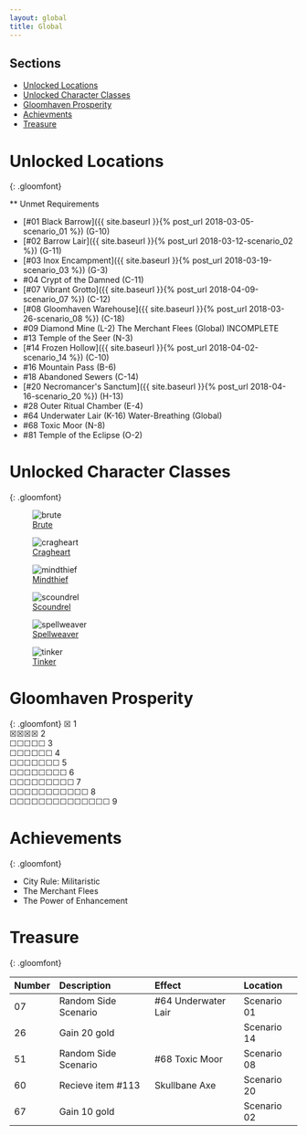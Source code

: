 ```yaml
---
layout: global
title: Global
---
```

## Sections
* [Unlocked Locations](#Unlocked_Locations)
* [Unlocked Character Classes](#Unlocked_Classes)
* [Gloomhaven Prosperity](#Prosperity)
* [Achievments](#Achievements)
* [Treasure](#Treasure)


# <a name="Unlocked_Locations"></a>Unlocked Locations
{: .gloomfont}

<span class="unavailable">** Unmet Requirements</span>
* [#01 Black Barrow]({{ site.baseurl }}{% post_url 2018-03-05-scenario_01 %}) <span class="map_loc">(G-10)</span>
* [#02 Barrow Lair]({{ site.baseurl }}{% post_url 2018-03-12-scenario_02 %}) <span class="map_loc">(G-11)</span>
* [#03 Inox Encampment]({{ site.baseurl }}{% post_url 2018-03-19-scenario_03 %}) <span class="map_loc">(G-3)</span>
* #04 Crypt of the Damned <span class="map_loc">(C-11)</span>
* [#07 Vibrant Grotto]({{ site.baseurl }}{% post_url 2018-04-09-scenario_07 %}) <span class="map_loc">(C-12)</span>
* [#08 Gloomhaven Warehouse]({{ site.baseurl }}{% post_url 2018-03-26-scenario_08 %}) <span class="map_loc">(C-18)</span>
* #09 Diamond Mine <span class="map_loc">(L-2)</span> <span class="unavailable">The Merchant Flees (Global) INCOMPLETE</span>
* #13 Temple of the Seer <span class="map_loc">(N-3)</span>
* [#14 Frozen Hollow]({{ site.baseurl }}{% post_url 2018-04-02-scenario_14 %}) <span class="map_loc">(C-10)</span>
* #16 Mountain Pass <span class="map_loc">(B-6)</span>
* #18 Abandoned Sewers <span class="map_loc">(C-14)</span>
* [#20 Necromancer's Sanctum]({{ site.baseurl }}{% post_url 2018-04-16-scenario_20 %}) <span class="map_loc">(H-13)</span>
* #28 Outer Ritual Chamber <span class="map_loc">(E-4)</span>
* #64 Underwater Lair <span class="map_loc">(K-16)</span> <span class="unavailable">Water-Breathing (Global)</span>
* #68 Toxic Moor <span class="map_loc">(N-8)</span>
* #81 Temple of the Eclipse <span class="map_loc">(O-2)</span>


# <a name="Unlocked_Classes"></a>Unlocked Character Classes
{: .gloomfont}

<figure class="class_icon">
  <img src="{{ site.baseurl }}/assets/img/class_icons/brute_icon.png" alt="brute">
  <figcaption><a href="{{ site.baseurl }}/global/characters/brute">Brute</a></figcaption>
</figure>
<figure class="class_icon">
  <img src="{{ site.baseurl }}/assets/img/class_icons/cragheart_icon.png" alt="cragheart">
  <figcaption><a href="{{ site.baseurl }}/global/characters/cragheart">Cragheart</a></figcaption>
</figure>
<figure class="class_icon">
  <img src="{{ site.baseurl }}/assets/img/class_icons/mindthief_icon.png" alt="mindthief">
  <figcaption><a href="{{ site.baseurl }}/global/characters/mindthief">Mindthief</a></figcaption>
</figure>
<figure class="class_icon">
  <img src="{{ site.baseurl }}/assets/img/class_icons/scoundrel_icon.png" alt="scoundrel">
  <figcaption><a href="{{ site.baseurl }}/global/characters/scoundrel">Scoundrel</a></figcaption>
</figure>
<figure class="class_icon">
  <img src="{{ site.baseurl }}/assets/img/class_icons/spellweaver_icon.png" alt="spellweaver">
  <figcaption><a href="{{ site.baseurl }}/global/characters/spellweaver">Spellweaver</a></figcaption>
</figure>
<figure class="class_icon">
  <img src="{{ site.baseurl }}/assets/img/class_icons/tinker_icon.png" alt="tinker">
  <figcaption><a href="{{ site.baseurl }}/global/characters/tinker">Tinker</a></figcaption>
</figure>


# <a name="Prosperity"></a>Gloomhaven Prosperity
{: .gloomfont}
&#9746; 1  <br>
&#9746;&#9746;&#9746;&#9746; 2 <br>
&#9744;&#9744;&#9744;&#9744;&#9744; 3 <br>
&#9744;&#9744;&#9744;&#9744;&#9744;&#9744; 4 <br>
&#9744;&#9744;&#9744;&#9744;&#9744;&#9744;&#9744; 5 <br>
&#9744;&#9744;&#9744;&#9744;&#9744;&#9744;&#9744;&#9744; 6 <br>
&#9744;&#9744;&#9744;&#9744;&#9744;&#9744;&#9744;&#9744;&#9744; 7 <br>
&#9744;&#9744;&#9744;&#9744;&#9744;&#9744;&#9744;&#9744;&#9744;&#9744;&#9744; 8 <br>
&#9744;&#9744;&#9744;&#9744;&#9744;&#9744;&#9744;&#9744;&#9744;&#9744;&#9744;&#9744;&#9744;&#9744; 9 <br>


# <a name="Achievements"></a>Achievements
{: .gloomfont}

*  City Rule: Militaristic
*  The Merchant Flees
*  The Power of Enhancement


# <a name="Treasure"></a>Treasure
{: .gloomfont}

| Number | Description          | Effect              | Location    |
| :----- | :------------------- | :------------------ | :---------- |
| 07     | Random Side Scenario | #64 Underwater Lair | Scenario 01 |
| 26     | Gain 20 gold         |                     | Scenario 14 |
| 51     | Random Side Scenario | #68 Toxic Moor      | Scenario 08 |
| 60     | Recieve item #113    | Skullbane Axe       | Scenario 20 |
| 67     | Gain 10 gold         |                     | Scenario 02 |
